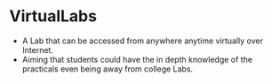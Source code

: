 # VirtualLabs

- A Lab that can be accessed from anywhere anytime virtually over Internet. 
- Aiming that students could have the in depth knowledge of the practicals even being away from college Labs.
